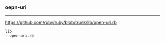 ### oepn-uri
---
https://github.com/ruby/ruby/blob/trunk/lib/open-uri.rb


```
lib
- open-uri.rb



```

```ruby
```

```

```

